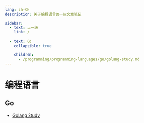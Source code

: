 ```yaml
---
lang: zh-CN
description: 关于编程语言的一些文章笔记

sidebar:
  - text: 上一级
    link: /
  
  - text: Go
    collapsible: true

    children: 
      - /programming/programming-languages/go/golang-study.md
---
```


# 编程语言

## Go

- [Golang Study](./go/golang-study.md)
